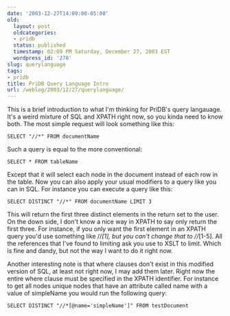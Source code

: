 ```yaml
---
date: '2003-12-27T14:09:00-05:00'
old:
  layout: post
  oldcategories:
  - pridb
  status: published
  timestamp: 02:09 PM Saturday, December 27, 2003 EST
  wordpress_id: '278'
slug: querylanguage
tags:
- pridb
title: PriDB Query Language Intro
url: /weblog/2003/12/27/querylanguage/
---
```


This is a brief introduction to what I'm thinking for PriDB's query langauage.  It's a weird mixture of SQL and XPATH right now, so
you kinda need to know both.  The most simple request will look something like this:





    SELECT "//*" FROM documentName





Such a query is equal to the more conventional:





    SELECT * FROM tableName





Except that it will select each node in the document instead of each row in the table.  Now you can also apply your usual modifiers
to a query like you can in SQL.  For instance you can execute a query like this:





    SELECT DISTINCT "//*" FROM documentName LIMIT 3





This will return the first three distinct elements in the return set to the user.  On the down side, I don't know a nice way in XPATH
to say only return the first three.  For instance, if you only want the first element in an XPATH query you'd use something like //*[1],
but you can't change that to //*[1-5].  All the references that I've found to limiting ask you use to XSLT
to limit.  Which is fine and dandy, but not the way I want to do it right now.






Another interesting note is that where clauses don't exist in this modified version of SQL, at least not right now, I may add them later.
Right now the entire where clause must be specified in the XPATH identifier.  For instance to get all nodes unique nodes that have an
attribute called name with a value of simpleName you would run the following
query:





    SELECT DISTINCT "//*[@name='simpleName']" FROM testDocument
